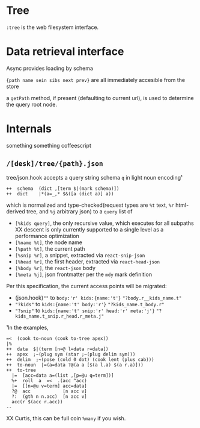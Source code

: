 # Tree

`:tree` is the web filesystem interface.

# Data retrieval interface
Async provides loading by schema

`{path name sein sibs next prev}` are all immediately accesible from the store

a `getPath` method, if present (defaulting to current url), is used to determine the query root node.

# Internals

something something coffeescript

## `/[desk]/tree/{path}.json`
tree/json.hook accepts a query string schema `q` in light noun encoding¹

    ++  schema  (dict ,[term $|(mark schema)])
    ++  dict    |*(a=_,* $&([a (dict a)] a))

which is normalized and type-checked(request types are `%t` text, `%r` html-derived tree, and `%j` arbitrary json) to a `query` list of
-  `[%kids query]`, the only recursive value, which executes for all subpaths
   XX descent is only currently supported to a single level as a performance optimization
-  `[%name %t]`, the node name
-  `[%path %t]`, the current path
-  `[%snip %r]`, a snippet, extracted via `react-snip-json`
-  `[%head %r]`, the first header, extracted via `react-head-json`
-  `[%body %r]`, the `react-json` body
-  `[%meta %j]`, json frontmatter per the `mdy` mark definition

Per this specification, the current access points will be migrated:
-  (json.hook)`""` to `body:'r' kids:{name:'t'}` `"?body.r__kids_name.t"` 
-  `"?kids"` to `kids:{name:'t' body:'r'}` `"?kids_name.t_body.r"`
-  `"?snip"` to `kids:{name:'t' snip:'r' head:'r' meta:'j'}` `"?kids_name.t_snip.r_head.r_meta.j"`

¹In the examples,

    =<  (cook to-noun (cook to-tree apex))
    |%
    ++  data  $|(term [n=@ l=data r=data])
    ++  apex  ;~(plug sym (star ;~(plug delim sym)))
    ++  delim  ;~(pose (cold 0 dot) (cook lent (plus cab)))
    ++  to-noun  |=(a=data ?@(a a [$(a l.a) $(a r.a)]))
    ++  to-tree
      |=  [acc=data a=(list ,[p=@u q=term])]
      %+  roll  a  =<  .(acc ^acc)
      |=  [[n=@u v=term] acc=data]
      ?@  acc            [n acc v]
      ?:  (gth n n.acc)  [n acc v]
      acc(r $(acc r.acc))
    --

XX Curtis, this can be full coin `%many` if you wish.
